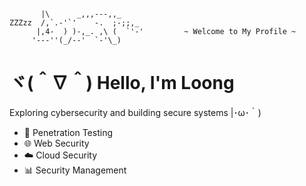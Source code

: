 ```plaintext

       |\      _,,,---,,_
ZZZzz  /,`.-'`'    -.  ;-;;,_
      |,4-  ) )-,_. ,\ (  `'-'         ~ Welcome to My Profile ~
     '---''(_/--'  `-'\_)

```
# ヾ(＾∇＾) Hello, I'm Loong
Exploring cybersecurity and building secure systems |･ω･｀)
- 🔐 Penetration Testing 
- 🌐 Web Security 
- ☁️ Cloud Security
- 📊 Security Management 
